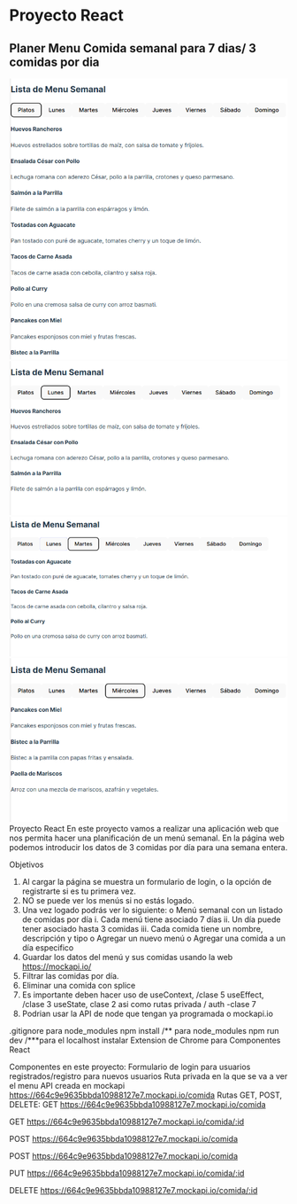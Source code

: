 # Proyecto React
## Planer Menu Comida semanal para 7 dias/ 3 comidas por dia

![image](https://github.com/ba23-python/UpgradeHub-React-Weekly-Meal-Planner/blob/main/src/assets/imagen-Weekly-Meal-Planner-all.PNG)
![image](https://github.com/ba23-python/UpgradeHub-React-Weekly-Meal-Planner/blob/main/src/assets/imagen-Weekly-Meal-Planner-lunes.PNG)
![image](https://github.com/ba23-python/UpgradeHub-React-Weekly-Meal-Planner/blob/main/src/assets/imagen-Weekly-Meal-Planner-martes.PNG)
![image](https://github.com/ba23-python/UpgradeHub-React-Weekly-Meal-Planner/blob/main/src/assets/imagen-Weekly-Meal-Planner-miercoles.PNG)
Proyecto React En este proyecto vamos a realizar una aplicación web que nos permita hacer una planificación de un menú semanal. En la página web podemos introducir los datos de 3 comidas por día para una semana entera.

Objetivos

1. Al cargar la página se muestra un formulario de login, o la opción de registrarte si es tu primera vez.
2. NO se puede ver los menús si no estás logado.
3. Una vez logado podrás ver lo siguiente:
   o Menú semanal con un listado de comidas por día
   i. Cada menú tiene asociado 7 días
   ii. Un día puede tener asociado hasta 3 comidas
   iii. Cada comida tiene un nombre, descripción y tipo
   o Agregar un nuevo menú
   o Agregar una comida a un día especifico
4. Guardar los datos del menú y sus comidas usando la web https://mockapi.io/
5. Filtrar las comidas por día.
6. Eliminar una comida con splice
7. Es importante deben hacer uso de
   useContext, /clase 5
   useEffect, /clase 3
   useState, clase 2
   asi como rutas privada / auth -clase 7
8. Podrian usar la API de node que tengan ya programada o mockapi.io

.gitignore para node_modules
npm install /** para node_modules
npm run dev /\***para el localhost
instalar Extension de Chrome para Componentes React

Componentes en este proyecto:
Formulario de login para usuarios registrados/registro para nuevos usuarios
Ruta privada en la que se va a ver el menu
API creada en mockapi https://664c9e9635bbda10988127e7.mockapi.io/comida
Rutas GET, POST, DELETE: GET https://664c9e9635bbda10988127e7.mockapi.io/comida

GET https://664c9e9635bbda10988127e7.mockapi.io/comida/:id

POST https://664c9e9635bbda10988127e7.mockapi.io/comida

POST https://664c9e9635bbda10988127e7.mockapi.io/comida

PUT https://664c9e9635bbda10988127e7.mockapi.io/comida/:id

DELETE https://664c9e9635bbda10988127e7.mockapi.io/comida/:id
